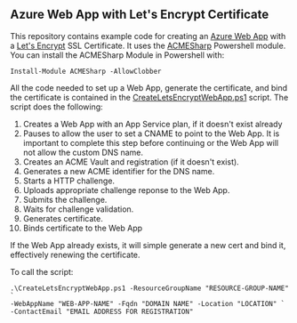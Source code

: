 Azure Web App with Let's Encrypt Certificate
--------------------------------------------

This repository contains example code for creating an [Azure Web App](https://azure.microsoft.com/en-us/services/app-service/web/) with a [Let's Encrypt](https://letsencrypt.org/) SSL Certificate. It uses the [ACMESharp](https://github.com/ebekker/ACMESharp) Powershell module. You can install the ACMESharp Module in Powershell with:

```
Install-Module ACMESharp -AllowClobber
```

All the code needed to set up a Web App, generate the certificate, and bind the certificate is contained in the [CreateLetsEncryptWebApp.ps1](CreateLetsEncryptWebApp.ps1) script. The script does the following:

1. Creates a Web App with an App Service plan, if it doesn't exist already
2. Pauses to allow the user to set a CNAME to point to the Web App. It is important to complete this step before continuing or the Web App will not allow the custom DNS name.
3. Creates an ACME Vault and registration (if it doesn't exist).
4. Generates a new ACME identifier for the DNS name.
5. Starts a HTTP challenge.
6. Uploads appropriate challenge reponse to the Web App.
7. Submits the challenge. 
8. Waits for challenge validation.
9. Generates certificate.
10. Binds certificate to the Web App

If the Web App already exists, it will simple generate a new cert and bind it, effectively renewing the certificate. 

To call the script:

```
.\CreateLetsEncryptWebApp.ps1 -ResourceGroupName "RESOURCE-GROUP-NAME" `
-WebAppName "WEB-APP-NAME" -Fqdn "DOMAIN NAME" -Location "LOCATION" `
-ContactEmail "EMAIL ADDRESS FOR REGISTRATION"
```

